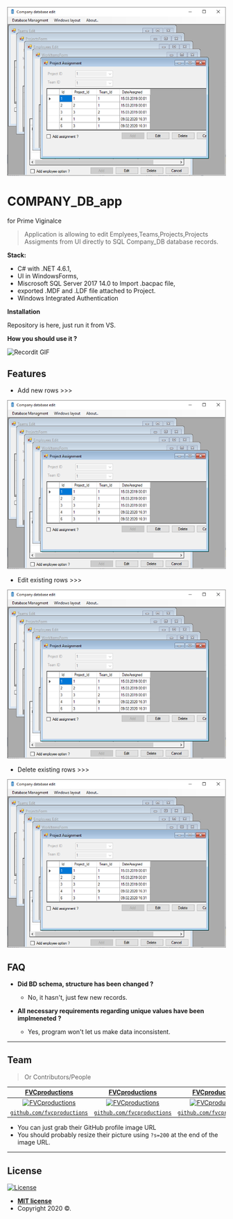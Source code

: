 ﻿<a href="https://www.primevigilance.com/"><img src="https://github.com/peanek/COMPANY_db_app/blob/master/pictures/comapny_db_app_00_main.png" title="Main window app"></a>

# COMPANY_DB_app 
for Prime Viginalce

> Application is allowing to edit Emplyees,Teams,Projects,Projects Assigments from UI directly to SQL Company_DB database records.

**Stack:** 

- C# with .NET 4.6.1,
- UI in WindowsForms,
- Miscrosoft SQL Server 2017 14.0 to Import .bacpac file, 
- exported .MDF and .LDF file attached to Project.
- Windows Integrated Authentication

**Installation**

Repository is here, just run it from VS.

**How you should use it ?**

![Recordit GIF](http://g.recordit.co/JuCBjuualD.gif)

## Features

- Add new rows >>>

<a href="https://www.primevigilance.com/"><img src="https://github.com/peanek/COMPANY_db_app/blob/master/pictures/comapny_db_app_00_main.png" title="Main window app"></a>

- Edit existing rows >>>

<a href="https://www.primevigilance.com/"><img src="https://github.com/peanek/COMPANY_db_app/blob/master/pictures/comapny_db_app_00_main.png" title="Main window app"></a>

- Delete existing rows >>>

<a href="https://www.primevigilance.com/"><img src="https://github.com/peanek/COMPANY_db_app/blob/master/pictures/comapny_db_app_00_main.png" title="Main window app"></a>

## FAQ

- **Did BD schema, structure has been changed ?**
    - No, it hasn't, just few new records.

- **All necessary requirements regarding unique values have been implmeneted ?**
    - Yes, program won't let us make data inconsistent.


---

## Team

> Or Contributors/People

| <a href="http://fvcproductions.com" target="_blank">**FVCproductions**</a> | <a href="http://fvcproductions.com" target="_blank">**FVCproductions**</a> | <a href="http://fvcproductions.com" target="_blank">**FVCproductions**</a> |
| :---: |:---:| :---:|
| [![FVCproductions](https://avatars1.githubusercontent.com/u/4284691?v=3&s=200)](http://fvcproductions.com)    | [![FVCproductions](https://avatars1.githubusercontent.com/u/4284691?v=3&s=200)](http://fvcproductions.com) | [![FVCproductions](https://avatars1.githubusercontent.com/u/4284691?v=3&s=200)](http://fvcproductions.com)  |
| <a href="http://github.com/fvcproductions" target="_blank">`github.com/fvcproductions`</a> | <a href="http://github.com/fvcproductions" target="_blank">`github.com/fvcproductions`</a> | <a href="http://github.com/fvcproductions" target="_blank">`github.com/fvcproductions`</a> |

- You can just grab their GitHub profile image URL
- You should probably resize their picture using `?s=200` at the end of the image URL.

---

## License

[![License](http://img.shields.io/:license-mit-blue.svg?style=flat-square)](http://badges.mit-license.org)

- **[MIT license](http://opensource.org/licenses/mit-license.php)**
- Copyright 2020 ©.
